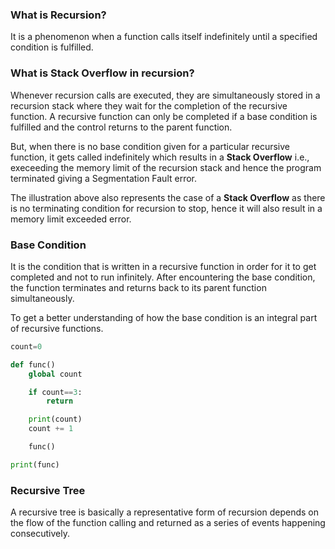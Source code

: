 ### What is Recursion?
It is a phenomenon when a function calls itself indefinitely until a specified condition is fulfilled.


### What is Stack Overflow in recursion?
Whenever recursion calls are executed, they are simultaneously stored in a recursion stack where they wait for the completion of the recursive 
function. A recursive function can only be completed if a base condition is fulfilled and the control returns to the parent function.

But, when there is no base condition given for a particular recursive function, it gets called indefinitely which results in a **Stack Overflow** 
i.e., execeeding the memory limit of the recursion stack and hence the program terminated giving a Segmentation Fault error.

The illustration above also represents the case of a **Stack Overflow** as there is no terminating condition for recursion to stop, hence it will 
also result in a memory limit exceeded error.


### Base Condition 
It is the condition that is written in a recursive function in order for it to get completed and not to run infinitely. After encountering the base 
condition, the function terminates and returns back to its parent function simultaneously.

To get a better understanding of how the base condition is an integral part of recursive functions.


```python
count=0

def func()
    global count

    if count==3:
        return

    print(count)
    count += 1

    func()

print(func)
```

### Recursive Tree
A recursive tree is basically a representative form of recursion depends on the flow of the function calling and returned as a series of events 
happening consecutively.
